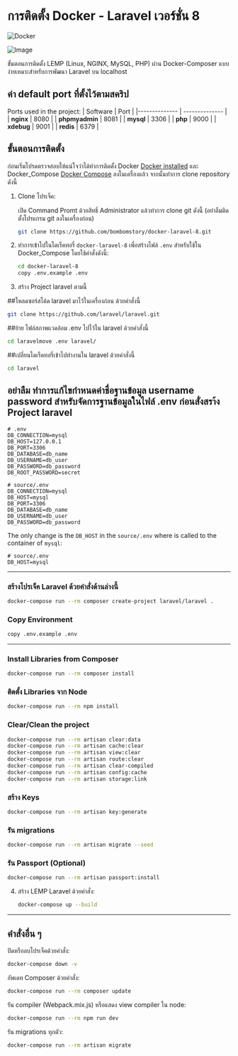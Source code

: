 # การติดตั้ง Docker - Laravel เวอร์ชั่น 8

![Docker](https://github.com/supermavster/docker-laravel-8/workflows/Docker/badge.svg)

![Image](https://repository-images.githubusercontent.com/309769351/1c0dfc80-1def-11eb-9e5c-641da3e3c9b4)

ขั้นตอนการติดตั้ง LEMP (Linux, NGINX, MySQL, PHP) ผ่าน Docker-Composer แบบง่ายเหมาะสำหรับการพัฒนา Laravel บน localhost

## ค่า default port ที่ตั้งไว้ตามสคริป

Ports used in the project:
| Software | Port |
|-------------- | -------------- |
| **nginx** | 8080 |
| **phpmyadmin** | 8081 |
| **mysql** | 3306 |
| **php** | 9000 |
| **xdebug** | 9001 |
| **redis** | 6379 |

## ขั้นตอนการติดตั้ง

ก่อนเริ่มโปรดตรวจสอบให้แน่ใจว่าได้ทำการติดตั้ง Docker [Docker installed](https://docs.docker.com/) และ Docker_Compose [Docker Compose](https://docs.docker.com/compose/install/) ลงในเครื่องแล้ว จากนั้นทำการ clone repository ดังนี้

1. Clone โปรเจ็ค:

   เปิด Command Promt ด้วยสิทธิ์ Administrator แล้วทำการ clone git ดังนี้ (อย่าลืมติดตั้งโปรแกรม git ลงในเครื่องก่อน)
   ```sh
   git clone https://github.com/bombomstory/docker-laravel-8.git
   ```

2. ทำการเข้าไปในไดเร็คทอรี่ `docker-laravel-8` เพื่อสร้างไฟล์ `.env` สำหรับใช้ใน Docker_Compose โดยใช้คำสั่งดังนี้:

   ```sh
   cd docker-laravel-8
   copy .env.example .env
   ```

3. สร้าง Project laravel ตามนี้
   
##โหลดซอร์สโค้ด laravel มาไว้ในเครื่องก่อน ด้วยคำสั่งนี้

   ```sh
   git clone https://github.com/laravel/laravel.git
   ```   

##ย้าย ไฟล์สภาพแวดล้อม .env ไปไว้ใน laravel ด้วยคำสั่งนี้

   ```sh
   cd laravelmove .env laravel/
   ```   

##เปลี่ยนไดเร็คทอรี่เข้าไปทำงานใน laravel ด้วยคำสั่งนี้

   ```sh
   cd laravel
   ```   

## อย่าลืม ทำการแก้ไขกำหนดค่าชื่อฐานข้อมูล username password สำหรับจัดการฐานข้อมูลในไฟล์ .env ก่อนสั่งสรา้ง Project laravel

```dotenv
# .env
DB_CONNECTION=mysql
DB_HOST=127.0.0.1
DB_PORT=3306
DB_DATABASE=db_name
DB_USERNAME=db_user
DB_PASSWORD=db_password
DB_ROOT_PASSWORD=secret
```

```dotenv
# source/.env
DB_CONNECTION=mysql
DB_HOST=mysql
DB_PORT=3306
DB_DATABASE=db_name
DB_USERNAME=db_user
DB_PASSWORD=db_password
```

The only change is the `DB_HOST` in the `source/.env` where is called to the container of `mysql`:

```dotenv
# source/.env
DB_HOST=mysql
```

---

### สร้างโปรเจ็ค Laravel ด้วยคำสั่งด้านล่างนี้

```sh
docker-compose run --rm composer create-project laravel/laravel .
```

### Copy Environment

```sh
copy .env.example .env
```

---

### Install Libraries from Composer

```sh
docker-compose run --rm composer install
```

### ติดตั้ง Libraries จาก Node

```sh
docker-compose run --rm npm install
```

### Clear/Clean the project

```sh
docker-compose run --rm artisan clear:data
docker-compose run --rm artisan cache:clear
docker-compose run --rm artisan view:clear
docker-compose run --rm artisan route:clear
docker-compose run --rm artisan clear-compiled
docker-compose run --rm artisan config:cache
docker-compose run --rm artisan storage:link
```

### สร้าง Keys

```sh
docker-compose run --rm artisan key:generate
```

### รัน migrations

```sh
docker-compose run --rm artisan migrate --seed
```

### รัน Passport (Optional)

```sh
docker-compose run --rm artisan passport:install
```


4. สร้าง LEMP Laravel ด้วยคำสั่ง:

   ```sh
   docker-compose up --build
   ```

---


## คำสั่งอื่น ๆ

ปิดหรือลบโปรเจ็คด้วยคำสั่ง:

```sh
docker-compose down -v
```

อัพเดท Composer ด้วยคำสั่ง:

```sh
docker-compose run --rm composer update
```

รัน compiler (Webpack.mix.js) หรือแสดง view compiler ใน node:

```sh
docker-compose run --rm npm run dev
```

รัน migrations ทุกตัว:

```sh
docker-compose run --rm artisan migrate
```
